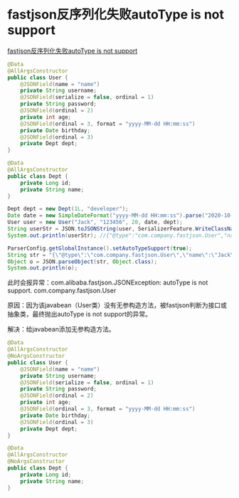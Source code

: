 # fastjson反序列化失败autoType is not support

[fastjson反序列化失败autoType is not support](https://blog.csdn.net/sz85850597/article/details/85695418)

```java
@Data
@AllArgsConstructor
public class User {
    @JSONField(name = "name")
    private String username;
    @JSONField(serialize = false, ordinal = 1)
    private String password;
    @JSONField(ordinal = 2)
    private int age;
    @JSONField(ordinal = 3, format = "yyyy-MM-dd HH:mm:ss")
    private Date birthday;
    @JSONField(ordinal = 3)
    private Dept dept;
}
```

```java
@Data
@AllArgsConstructor
public class Dept {
    private Long id;
    private String name;
}
```

```java
Dept dept = new Dept(1L, "developer");
Date date = new SimpleDateFormat("yyyy-MM-dd HH:mm:ss").parse("2020-10-25 08:50:00");
User user = new User("Jack", "123456", 20, date, dept);
String userStr = JSON.toJSONString(user, SerializerFeature.WriteClassName); //序列化时，使用WriteClassName的特性
System.out.println(userStr); //{"@type":"com.company.fastjson.User","name":"Jack","age":20,"birthday":"2020-10-25 08:50:00","dept":{"id":1,"name":"developer"}}
```


```java
ParserConfig.getGlobalInstance().setAutoTypeSupport(true);
String str = "{\"@type\":\"com.company.fastjson.User\",\"name\":\"Jack\",\"age\":20,\"birthday\":\"2020-10-25 08:50:00\",\"dept\":{\"id\":1,\"name\":\"developer\"}}";
Object o = JSON.parseObject(str, Object.class);
System.out.println(o);
```
此时会报异常：com.alibaba.fastjson.JSONException: autoType is not support. com.company.fastjson.User

原因：因为该javabean（User类）没有无参构造方法，被fastjson判断为接口或抽象类，最终抛出autoType is not support的异常。

解决：给javabean添加无参构造方法。

```java
@Data
@AllArgsConstructor
@NoArgsConstructor
public class User {
    @JSONField(name = "name")
    private String username;
    @JSONField(serialize = false, ordinal = 1)
    private String password;
    @JSONField(ordinal = 2)
    private int age;
    @JSONField(ordinal = 3, format = "yyyy-MM-dd HH:mm:ss")
    private Date birthday;
    @JSONField(ordinal = 3)
    private Dept dept;
}
```

```java
@Data
@AllArgsConstructor
@NoArgsConstructor
public class Dept {
    private Long id;
    private String name;
}
```
